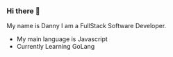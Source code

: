 ### Hi there 👋

My name is Danny I am a FullStack Software Developer. 

 * My main language is Javascript
 * Currently Learning GoLang
